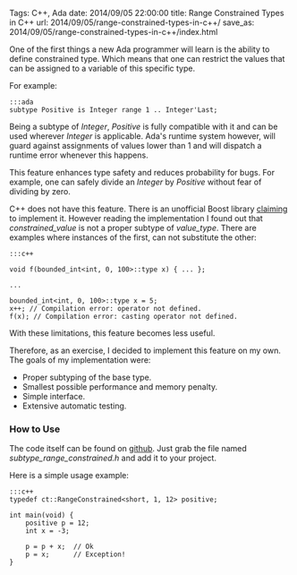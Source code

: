 Tags: C++, Ada
date: 2014/09/05 22:00:00
title: Range Constrained Types in C++
url: 2014/09/05/range-constrained-types-in-c++/
save_as: 2014/09/05/range-constrained-types-in-c++/index.html

One of the first things a new Ada programmer will learn is the ability to define constrained type. Which means that one can restrict the values that can be assigned to a variable of this specific type.

For example:

    :::ada
    subtype Positive is Integer range 1 .. Integer'Last;


Being a subtype of _Integer_, _Positive_ is fully compatible with it and can be used wherever _Integer_ is applicable. Ada's runtime system however, will guard against assignments of values lower than 1 and will dispatch a runtime error whenever this happens.

This feature enhances type safety and reduces probability for bugs. For example, one can safely divide an _Integer_ by _Positive_ without fear of dividing by zero. 

C++ does not have this feature. There is an unofficial Boost library [claiming](http://www.boost.org/doc/libs/1_48_0/boost/date_time/constrained_value.hpp) to implement it. However reading the implementation I found out that _constrained_value_ is not a proper subtype of _value_type_. There are examples where instances of the first, can not substitute the other:

    :::c++
    
    void f(bounded_int<int, 0, 100>::type x) { ... };
    
    ...
    
    bounded_int<int, 0, 100>::type x = 5;
    x++; // Compilation error: operator not defined.
    f(x); // Compilation error: casting operator not defined.
    
With these limitations, this feature becomes less useful.

Therefore, as an exercise, I decided to implement this feature on my own. The goals of my implementation were:

* Proper subtyping of the base type. 
* Smallest possible performance and memory penalty.
* Simple interface.
* Extensive automatic testing.

### How to Use ###

The code itself can be found on [github](https://github.com/alkhimey/ConstrainedTypes). Just grab the file named _subtype_range_constrained.h_ and add it to your project.

Here is a simple usage example:

    :::c++
    typedef ct::RangeConstrained<short, 1, 12> positive;
    
    int main(void) {
        positive p = 12;
        int x = -3;
    
        p = p + x;  // Ok
        p = x;      // Exception!
    }
    
